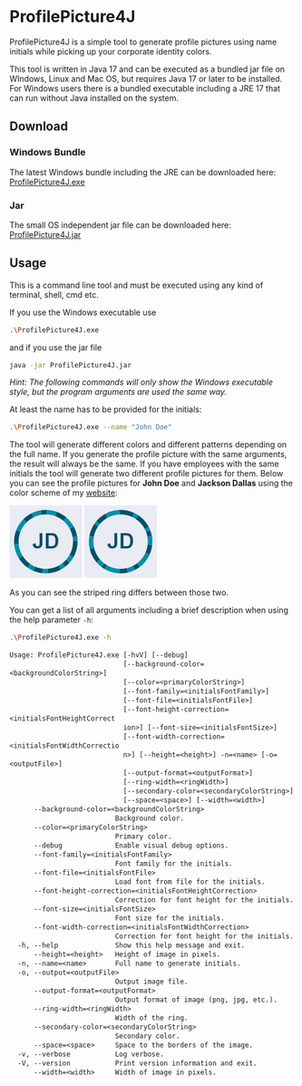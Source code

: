 # ProfilePicture4J

ProfilePicture4J is a simple tool to generate profile pictures using name initials while picking up your corporate identity colors.

This tool is written in Java 17 and can be executed as a bundled jar file on WIndows, Linux and Mac OS, but requires Java 17 or later to be installed. For Windows users there is a bundled executable including a JRE 17 that can run without Java installed on the system.

## Download

### Windows Bundle

The latest Windows bundle including the JRE can be downloaded here: [ProfilePicture4J.exe](https://jenkins.gmasil.de/job/github-gmasil/job/ProfilePicture4J/job/master/lastSuccessfulBuild/artifact/target/ProfilePicture4J.exe)

### Jar

The small OS independent jar file can be downloaded here: [ProfilePicture4J.jar](https://jenkins.gmasil.de/job/github-gmasil/job/ProfilePicture4J/job/master/lastSuccessfulBuild/artifact/target/ProfilePicture4J.jar)

## Usage

This is a command line tool and must be executed using any kind of terminal, shell, cmd etc.

If you use the Windows executable use

```bash
.\ProfilePicture4J.exe
```

and if you use the jar file

```bash
java -jar ProfilePicture4J.jar
```

*Hint: The following commands will only show the Windows executable style, but the program arguments are used the same way.*

At least the name has to be provided for the initials:

```bash
.\ProfilePicture4J.exe --name "John Doe"
```

The tool will generate different colors and different patterns depending on the full name. If you generate the profile picture with the same arguments, the result will always be the same. If you have employees with the same initials the tool will generate two different profile pictures for them. Below you can see the profile pictures for **John Doe** and **Jackson Dallas** using the color scheme of my [website](https://gmasil.de/):

![John Doe](examples/john_doe.png "John Doe")
![Jackson Dallas](examples/jackson_dallas.png "Jackson Dallas")

As you can see the striped ring differs between those two.

You can get a list of all arguments including a brief description when using the help parameter `-h`:

```bash
.\ProfilePicture4J.exe -h
```

```
Usage: ProfilePicture4J.exe [-hvV] [--debug]
                            [--background-color=<backgroundColorString>]
                            [--color=<primaryColorString>]
                            [--font-family=<initialsFontFamily>]
                            [--font-file=<initialsFontFile>]
                            [--font-height-correction=<initialsFontHeightCorrect
                            ion>] [--font-size=<initialsFontSize>]
                            [--font-width-correction=<initialsFontWidthCorrectio
                            n>] [--height=<height>] -n=<name> [-o=<outputFile>]
                            [--output-format=<outputFormat>]
                            [--ring-width=<ringWidth>]
                            [--secondary-color=<secondaryColorString>]
                            [--space=<space>] [--width=<width>]
      --background-color=<backgroundColorString>
                          Background color.
      --color=<primaryColorString>
                          Primary color.
      --debug             Enable visual debug options.
      --font-family=<initialsFontFamily>
                          Font family for the initials.
      --font-file=<initialsFontFile>
                          Load font from file for the initials.
      --font-height-correction=<initialsFontHeightCorrection>
                          Correction for font height for the initials.
      --font-size=<initialsFontSize>
                          Font size for the initials.
      --font-width-correction=<initialsFontWidthCorrection>
                          Correction for font height for the initials.
  -h, --help              Show this help message and exit.
      --height=<height>   Height of image in pixels.
  -n, --name=<name>       Full name to generate initials.
  -o, --output=<outputFile>
                          Output image file.
      --output-format=<outputFormat>
                          Output format of image (png, jpg, etc.).
      --ring-width=<ringWidth>
                          Width of the ring.
      --secondary-color=<secondaryColorString>
                          Secondary color.
      --space=<space>     Space to the borders of the image.
  -v, --verbose           Log verbose.
  -V, --version           Print version information and exit.
      --width=<width>     Width of image in pixels.
```
